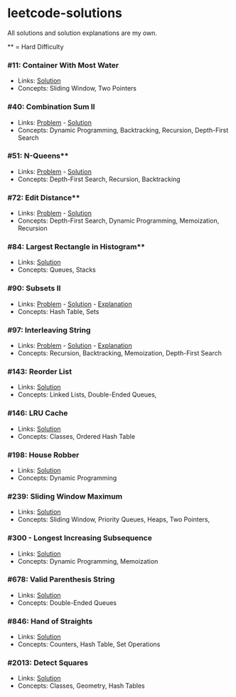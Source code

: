 # leetcode-solutions

All solutions and solution explanations are my own.

** = Hard Difficulty

### #11: Container With Most Water
- Links: [Solution](0011_Container_With_Most_Water.py)
- Concepts: Sliding Window, Two Pointers


### #40: Combination Sum II
- Links: [Problem](https://leetcode.com/problems/combination-sum-ii) - [Solution](0040_Combination_Sum_II.py)
- Concepts: Dynamic Programming, Backtracking, Recursion, Depth-First Search


### #51: N-Queens**
- Links: [Problem](https://leetcode.com/problems/n-queens) - [Solution](0051_N_Queens.py)
- Concepts: Depth-First Search, Recursion, Backtracking


### #72: Edit Distance**
- Links: [Problem](https://leetcode.com/problems/edit-distance) - [Solution](0072_Edit_Distance.py)
- Concepts: Depth-First Search, Dynamic Programming, Memoization, Recursion


### #84: Largest Rectangle in Histogram**
- Links: [Solution](0084_Largest_Rectangle_in_Histogram.py)
- Concepts: Queues, Stacks


### #90: Subsets II
- Links: [Problem](https://leetcode.com/problems/subsets-ii) - [Solution](0090_Subsets_II.py) - [Explanation](https://leetcode.com/problems/subsets-ii/solutions/2840466)
- Concepts: Hash Table, Sets


### #97: Interleaving String
- Links: [Problem](https://leetcode.com/problems/interleaving-string) - [Solution](0097_Interleaving_String.py) - [Explanation](https://leetcode.com/problems/interleaving-string/solutions/2832703)
- Concepts: Recursion, Backtracking, Memoization, Depth-First Search


### #143: Reorder List
- Links: [Solution](0143_Reorder_List.py)
- Concepts: Linked Lists, Double-Ended Queues,


### #146: LRU Cache
- Links: [Solution](0146_LRU_Cache.py)
- Concepts: Classes, Ordered Hash Table


### #198: House Robber
- Links: [Solution](0198_House_Robber.py)
- Concepts: Dynamic Programming


### #239: Sliding Window Maximum
- Links: [Solution](0239_Sliding_Window_Maximum.py)
- Concepts: Sliding Window, Priority Queues, Heaps, Two Pointers,


### #300 - Longest Increasing Subsequence
- Links: [Solution](0300_Longest_Increasing_Subsequence.py)
- Concepts: Dynamic Programming, Memoization


### #678: Valid Parenthesis String
- Links: [Solution](0678_Valid_Parenthesis_String.py)
- Concepts: Double-Ended Queues


### #846: Hand of Straights
- Links: [Solution](0846_Hand_of_Straights.py)
- Concepts: Counters, Hash Table, Set Operations


### #2013: Detect Squares
- Links: [Solution](2013_Detect_Squares.py)
- Concepts: Classes, Geometry, Hash Tables

